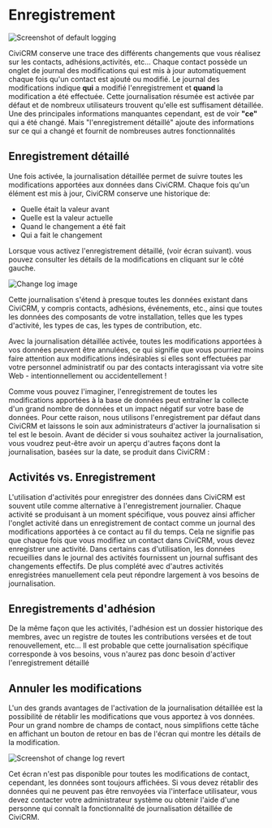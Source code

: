Enregistrement
==============

![Screenshot of default logging](../img/configuration-default-logging.png)

CiviCRM conserve une trace des différents changements que vous réalisez sur les contacts, adhésions,activités, etc... Chaque contact possède un onglet de journal des modifications qui est mis à jour automatiquement chaque fois qu'un contact est ajouté ou modifié. Le journal des modifications indique **qui** a modifié l'enregistrement et **quand** la modification a été effectuée. Cette journalisation résumée est activée par défaut et de nombreux utilisateurs trouvent qu'elle est suffisament détaillée.
Une des principales informations manquantes cependant, est de voir  **"ce"**  qui a été changé. Mais "l'enregistrement détaillé" ajoute des informations sur ce qui a changé et fournit de nombreuses autres fonctionnalités

Enregistrement détaillé
----------------------

Une fois activée, la journalisation détaillée permet de suivre toutes les modifications apportées aux données dans CiviCRM. Chaque fois qu'un élément est mis à jour, CiviCRM conserve une historique de:

-   Quelle était la valeur avant
-   Quelle est la valeur actuelle
-   Quand le changement a été fait
-   Qui a fait le changement

Lorsque vous activez l'enregistrement détaillé, (voir écran suivant). vous pouvez consulter les détails de la modifications en cliquant sur le côté gauche.

![Change log image](../img/change-log.png)

Cette journalisation s'étend à presque toutes les données existant dans CiviCRM, y compris contacts, adhésions, événements, etc., ainsi que toutes les données des composants de votre installation, telles que les types d'activité, les types de cas, les types de contribution, etc.

Avec la journalisation détaillée activée, toutes les modifications apportées à vos données peuvent être annulées, ce qui signifie que vous pourriez moins faire attention aux modifications indésirables si elles sont effectuées par votre personnel administratif ou par des contacts interagissant via votre site Web - intentionnellement ou accidentellement !

Comme vous pouvez l'imaginer, l'enregistrement de toutes les modifications apportées à la base de données peut entraîner la collecte d'un grand nombre de données et un impact négatif sur votre base de données. Pour cette raison, nous utilisons l'enregistrement par défaut dans CiviCRM et laissons le soin aux administrateurs d'activer la journalisation si tel est le besoin. Avant de décider si vous souhaitez activer la journalisation, vous voudrez peut-être avoir un aperçu d'autres façons dont la journalisation, basées sur la date, se produit dans CiviCRM :

Activités vs. Enregistrement
----------------------------

L'utilisation d'activités pour enregistrer des données dans CiviCRM est souvent utile comme alternative à l'enregistrement journalier. Chaque activité se produisant à un moment spécifique, vous pouvez ainsi afficher l'onglet activité dans un enregistrement de contact comme un journal des modifications apportées à ce contact au fil du temps. Cela ne signifie pas que chaque fois que vous modifiez un contact dans CiviCRM, vous devez enregistrer une activité. Dans certains cas d'utilisation, les données recueillies dans le journal des activités fournissent un journal suffisant des changements effectifs. De plus complété avec d'autres activités enregistrées manuellement cela peut répondre largement à vos besoins de journalisation.

Enregistrements d'adhésion
--------------------------

De la même façon que les activités, l'adhésion est un dossier historique des membres, avec un registre de toutes les contributions versées et de tout renouvellement, etc... Il est probable que cette journalisation spécifique corresponde à vos besoins, vous n'aurez pas donc besoin d'activer l'enregistrement détaillé

Annuler les modifications
-------------------------

L'un des grands avantages de l'activation de la journalisation détaillée est la possibilité de rétablir les modifications que vous apportez à vos données. Pour un grand nombre de champs de contact, nous simplifions cette tâche en affichant un bouton de retour en bas de l'écran qui montre les détails de la modification.

![Screenshot of change log revert](../img/change-log-revert.png)

Cet écran n'est pas disponible pour toutes les modifications de contact, cependant, les données sont toujours affichées. Si vous devez rétablir des données qui ne peuvent pas être renvoyées via l'interface utilisateur, vous devez contacter votre administrateur système ou obtenir l'aide d'une personne qui connaît la fonctionnalité de journalisation détaillée de CiviCRM.

